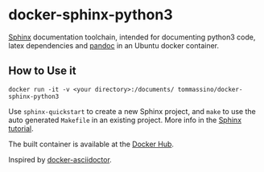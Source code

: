 # docker-sphinx-python3
[Sphinx](http://sphinx-doc.org/) documentation toolchain, intended for documenting python3 code, latex dependencies and [pandoc](http://johnmacfarlane.net/pandoc) in an Ubuntu docker container.

## How to Use it

    docker run -it -v <your directory>:/documents/ tommassino/docker-sphinx-python3

Use `sphinx-quickstart` to create a new Sphinx project, and `make` to use the auto generated `Makefile` in an existing project. More info in the [Sphinx tutorial](http://sphinx-doc.org/tutorial.html).

The built container is available at the [Docker Hub](https://registry.hub.docker.com/u/plaindocs/docker-sphinx/).

Inspired by [docker-asciidoctor](https://github.com/asciidoctor/docker-asciidoctor).
